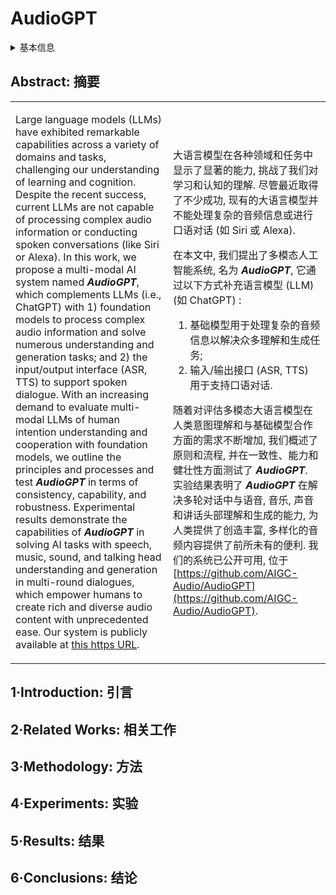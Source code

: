 # AudioGPT

<details>
<summary>基本信息</summary>

- 标题: "AudioGPT: Understanding and Generating Speech, Music, Sound, and Talking Head"
- 作者:
  - 01 Rongjie Huang,
  - 02 Mingze Li,
  - 03 Dongchao Yang,
  - 04 Jiatong Shi,
  - 05 Xuankai Chang,
  - 06 Zhenhui Ye,
  - 07 Yuning Wu,
  - 08 Zhiqing Hong,
  - 09 Jiawei Huang,
  - 10 Jinglin Liu,
  - 11 Yi Ren,
  - 12 Zhou Zhao,
  - 13 Shinji Watanabe
- 链接:
  - [ArXiv](https://arxiv.org/abs/2304.12995)
  - [Publication](https://doi.org/10.1609/aaai.v38i21.30570)
  - [Github](https://github.com/AIGC-Audio/AudioGPT)
  - [Demo](https://aigc-audio.github.io/AudioGPT.github.io/)
- 文件:
  - [ArXiv](../PDF/2304.12995v1__AudioGPT__Understanding_and_Generating_Speech_Music_Sound_and_Talking_Head.pdf)
  - [Publication](../PDF/2304.12995p0__AudioGPT__AAAI2024.pdf)

</details>

## Abstract: 摘要

<table><tr><td width="50%">

Large language models (LLMs) have exhibited remarkable capabilities across a variety of domains and tasks, challenging our understanding of learning and cognition.
Despite the recent success, current LLMs are not capable of processing complex audio information or conducting spoken conversations (like Siri or Alexa).
In this work, we propose a multi-modal AI system named ***AudioGPT***, which complements LLMs (i.e., ChatGPT) with 1) foundation models to process complex audio information and solve numerous understanding and generation tasks; and 2) the input/output interface (ASR, TTS) to support spoken dialogue.
With an increasing demand to evaluate multi-modal LLMs of human intention understanding and cooperation with foundation models, we outline the principles and processes and test ***AudioGPT*** in terms of consistency, capability, and robustness.
Experimental results demonstrate the capabilities of ***AudioGPT*** in solving AI tasks with speech, music, sound, and talking head understanding and generation in multi-round dialogues, which empower humans to create rich and diverse audio content with unprecedented ease.
Our system is publicly available at [this https URL](https://github.com/AIGC-Audio/AudioGPT).

</td><td>

大语言模型在各种领域和任务中显示了显著的能力, 挑战了我们对学习和认知的理解.
尽管最近取得了不少成功, 现有的大语言模型并不能处理复杂的音频信息或进行口语对话 (如 Siri 或 Alexa).

在本文中, 我们提出了多模态人工智能系统, 名为 ***AudioGPT***, 它通过以下方式补充语言模型 (LLM) (如 ChatGPT) :
1) 基础模型用于处理复杂的音频信息以解决众多理解和生成任务;
2) 输入/输出接口 (ASR, TTS) 用于支持口语对话.

随着对评估多模态大语言模型在人类意图理解和与基础模型合作方面的需求不断增加, 我们概述了原则和流程, 并在一致性、能力和健壮性方面测试了 ***AudioGPT***.
实验结果表明了 ***AudioGPT*** 在解决多轮对话中与语音, 音乐, 声音和讲话头部理解和生成的能力, 为人类提供了创造丰富, 多样化的音频内容提供了前所未有的便利.
我们的系统已公开可用, 位于 [https://github.com/AIGC-Audio/AudioGPT](https://github.com/AIGC-Audio/AudioGPT).

</td></tr></table>

## 1·Introduction: 引言

## 2·Related Works: 相关工作

## 3·Methodology: 方法

## 4·Experiments: 实验

## 5·Results: 结果

## 6·Conclusions: 结论